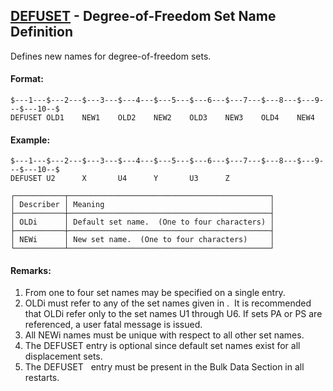 ## [DEFUSET](https://help.hexagonmi.com/bundle/MSC_Nastran_2022.4/page/Nastran_Combined_Book/qrg/bulkde/TOC.DEFUSET.xhtml) - Degree-of-Freedom Set Name Definition

Defines new names for degree-of-freedom sets.

#### Format:

```nastran
$---1---$---2---$---3---$---4---$---5---$---6---$---7---$---8---$---9---$---10--$
DEFUSET OLD1    NEW1    OLD2    NEW2    OLD3    NEW3    OLD4    NEW4            
```

#### Example:

```nastran
$---1---$---2---$---3---$---4---$---5---$---6---$---7---$---8---$---9---$---10--$
DEFUSET U2      X       U4      Y       U3      Z                               
```

```text
┌───────────┬─────────────────────────────────────────────┐
│ Describer │ Meaning                                     │
├───────────┼─────────────────────────────────────────────┤
│ OLDi      │ Default set name.  (One to four characters) │
├───────────┼─────────────────────────────────────────────┤
│ NEWi      │ New set name.  (One to four characters)     │
└───────────┴─────────────────────────────────────────────┘
```

#### Remarks:

1. From one to four set names may be specified on a single entry.
2. OLDi must refer to any of the set names given in  .  It is recommended that OLDi refer only to the set names U1 through U6. If sets PA or PS are referenced, a user fatal message is issued.
3. All NEWi names must be unique with respect to all other set names.
4. The DEFUSET entry is optional since default set names exist for all displacement sets.
5. The DEFUSET   entry must be present in the Bulk Data Section in all restarts.
